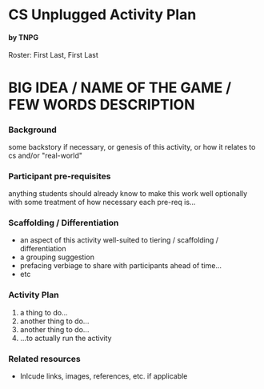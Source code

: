 # CS Unplugged Activity Plan
#### by TNPG
Roster: First Last, First Last

# BIG IDEA / NAME OF THE GAME / FEW WORDS DESCRIPTION

### Background
some backstory if necessary, or genesis of this activity, or how it relates to cs and/or "real-world"

### Participant pre-requisites
anything students should already know to make this work well
optionally with some treatment of how necessary each pre-req is...

### Scaffolding / Differentiation
* an aspect of this activity well-suited to tiering / scaffolding / differentiation
* a grouping suggestion
* prefacing verbiage to share with participants ahead of time...
* etc

### Activity Plan
1. a thing to do...
2. another thing to do...
3. another thing to do...
4. ...to actually run the activity


### Related resources
* Inlcude links, images, references, etc. if applicable
